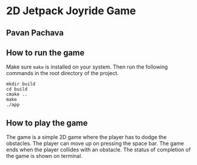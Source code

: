 # 2D Jetpack Joyride Game
## Pavan Pachava

## How to run the game
Make sure `make` is installed on your system. Then run the following commands in the root directory of the project.
```
mkdir build
cd build
cmake ..
make
./app
```

## How to play the game
The game is a simple 2D game where the player has to dodge the obstacles. The player can move up on pressing the space bar. The game ends when the player collides with an obstacle. The status of completion of the game is shown on terminal.
